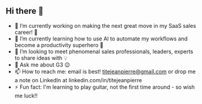 ## Hi there 👋

- 🔭 I’m currently working on making the next great move in my SaaS sales career! 💪
- 🌱 I’m currently learning how to use AI to automate my workflows and become a productivity superhero 🚀
- 👯 I’m looking to meet phenomenal sales professionals, leaders, experts to share ideas with 💡
- 💬 Ask me about G3 😉
- 📫 How to reach me: email is best! titejeanpierre@gmail.com or drop me a note on LinkedIn at linkedin.com/in/titejeanpierre
- ⚡ Fun fact: I'm learning to play guitar, not the first time around - so wish me luck!!

<!--
**tjeanpie/tjeanpie** is a ✨ _special_ ✨ repository because its `README.md` (this file) appears on your GitHub profile.

Here are some ideas to get you started:

- 🔭 I’m currently working on making the next great move in my SaaS sales career! 💪
- 🌱 I’m currently learning how to use AI to automate my workflows and become a productivity superhero 
- 👯 I’m looking to meet phenomenal sales professionals, leaders, experts to share ideas with 💡
- 💬 Ask me about G3 😉
- 📫 How to reach me: email is best! titejeanpierre@gmail.com or drop me a note on LinkedIn at linkedin.com/in/titejeanpierre
- ⚡ Fun fact: I'm learning to play guitar, not the first time around - so wish me luck!!
-->
